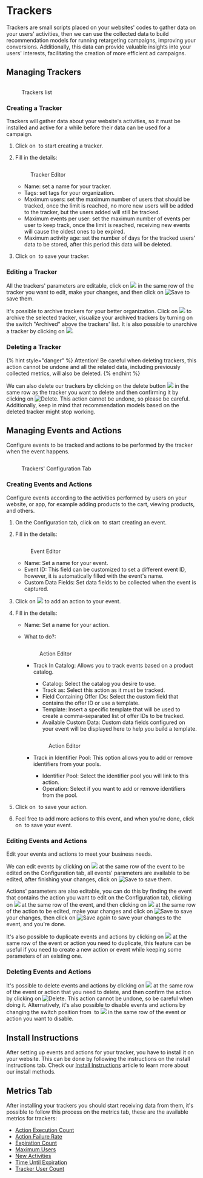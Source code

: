 # Trackers

Trackers are small scripts placed on your websites' codes to gather data on your users' activities, then we can use the collected data to build recommendation models for running retargeting campaigns, improving your conversions. Additionally, this data can provide valuable insights into your users' interests, facilitating the creation of more efficient ad campaigns.

## Managing Trackers

<figure><img src="../../.gitbook/assets/Captura de tela 2024-12-05 074113.png" alt=""><figcaption><p>Trackers list</p></figcaption></figure>

### Creating a Tracker

Trackers will gather data about your website's activities, so it must be installed and active for a while before their data can be used for a campaign.

1. Click on <img src="../../.gitbook/assets/image (92).png" alt="" data-size="line"> to start creating a tracker.
2.  Fill in the details:

    <figure><img src="../../.gitbook/assets/image (4) (11) (1).png" alt=""><figcaption><p>Tracker Editor</p></figcaption></figure>

    * Name: set a name for your tracker.
    * Tags: set tags for your organization.
    * Maximum users: set the maximum number of users that should be tracked, once the limit is reached, no more new users will be added to the tracker, but the users added will still be tracked.
    * Maximum events per user: set the maximum number of events per user to keep track, once the limit is reached, receiving new events will cause the oldest ones to be expired.
    * Maximum activity age: set the number of days for the tracked users' data to be stored, after this period this data will be deleted.
3. Click on <img src="../../.gitbook/assets/image (93).png" alt="" data-size="line"> to save your tracker.

### Editing a Tracker

All the trackers' parameters are editable, click on ![](<../../.gitbook/assets/image (95).png>) in the same row of the tracker you want to edit, make your changes, and then click on ![Save](<../../.gitbook/assets/image (39).png>) to save them.

It's possible to archive trackers for your better organization. Click on ![](<../../.gitbook/assets/image (96).png>) to archive the selected tracker, visualize your archived trackers by turning on the switch "Archived" above the trackers' list. It is also possible to unarchive a tracker by clicking on ![](<../../.gitbook/assets/image (97).png>).

### Deleting a Tracker

{% hint style="danger" %}
Attention! Be careful when deleting trackers, this action cannot be undone and all the related data, including previously collected metrics, will also be deleted.
{% endhint %}

We can also delete our trackers by clicking on the delete button ![](<../../.gitbook/assets/image (98).png>) in the same row as the tracker you want to delete and then confirming it by clicking on ![Delete](<../../.gitbook/assets/image (41).png>). This action cannot be undone, so please be careful. Additionally, keep in mind that recommendation models based on the deleted tracker might stop working.

## Managing Events and Actions

Configure events to be tracked and actions to be performed by the tracker when the event happens.

<figure><img src="../../.gitbook/assets/image (100).png" alt=""><figcaption><p>Trackers' Configuration Tab</p></figcaption></figure>

### Creating Events and Actions

Configure events according to the activities performed by users on your website, or app, for example adding products to the cart, viewing products, and others.

1. On the Configuration tab, click on <img src="../../.gitbook/assets/image (101).png" alt="" data-size="original"> to start creating an event.
2.  Fill in the details:

    <figure><img src="../../.gitbook/assets/image (5).png" alt=""><figcaption><p>Event Editor</p></figcaption></figure>

    * Name: Set a name for your event.
    * Event ID: This field can be customized to set a different event ID, however, it is automatically filled with the event's name.
    * Custom Data Fields: Set data fields to be collected when the event is captured.
3. Click on ![](<../../.gitbook/assets/image (102).png>) to add an action to your event.
4. Fill in the details:
   * Name: Set a name for your action.
   *   What to do?:

       <figure><img src="../../.gitbook/assets/Captura de tela 2025-02-27 084243.png" alt=""><figcaption><p>Action Editor</p></figcaption></figure>

       *   Track In Catalog: Allows you to track events based on a product catalog.

           * Catalog: Select the catalog you desire to use.
           * Track as: Select this action as it must be tracked.
           * Field Containing Offer IDs: Select the custom field that contains the offer ID or use a template.
           * Template: Insert a specific template that will be used to create a comma-separated list of offer IDs to be tracked.
           * Available Custom Data: Custom data fields configured on your event will be displayed here to help you build a template.

           <figure><img src="../../.gitbook/assets/Captura de tela 2025-02-27 084528.png" alt=""><figcaption><p>Action Editor</p></figcaption></figure>
       * Track in Identifier Pool: This option allows you to add or remove identifiers from your pools.
         * Identifier Pool: Select the identifier pool you will link to this action.
         * Operation: Select if you want to add or remove identifiers from the pool.
5. Click on <img src="../../.gitbook/assets/image (93).png" alt="" data-size="line"> to save your action.
6. Feel free to add more actions to this event, and when you're done, click on <img src="../../.gitbook/assets/image (93).png" alt="" data-size="line"> to save your event.

### Editing Events and Actions

Edit your events and actions to meet your business needs.

We can edit events by clicking on ![](<../../.gitbook/assets/image (95).png>) at the same row of the event to be edited on the Configuration tab, all events' parameters are available to be edited, after finishing your changes, click on ![Save](<../../.gitbook/assets/image (39).png>) to save them.

Actions' parameters are also editable, you can do this by finding the event that contains the action you want to edit on the Configuration tab, clicking on ![](<../../.gitbook/assets/image (95).png>) at the same row of the event, and then clicking on ![](<../../.gitbook/assets/image (95).png>) at the same row of the action to be edited, make your changes and click on ![Save](<../../.gitbook/assets/image (39).png>) to save your changes, then click on ![Save](<../../.gitbook/assets/image (39).png>) again to save your changes to the event, and you're done.

It's also possible to duplicate events and actions by clicking on ![](<../../.gitbook/assets/image (104).png>) at the same row of the event or action you need to duplicate, this feature can be useful if you need to create a new action or event while keeping some parameters of an existing one.

### Deleting Events and Actions

It's possible to delete events and actions by clicking on ![](<../../.gitbook/assets/image (98).png>) at the same row of the event or action that you need to delete, and then confirm the action by clicking on ![Delete](<../../.gitbook/assets/image (41).png>). This action cannot be undone, so be careful when doing it. Alternatively, it's also possible to disable events and actions by changing the switch position from <img src="../../.gitbook/assets/image (89).png" alt="" data-size="original"> to ![](<../../.gitbook/assets/image (90).png>) in the same row of the event or action you want to disable.

## Install Instructions

After setting up events and actions for your tracker, you have to install it on your website. This can be done by following the instructions on the install instructions tab. Check our [Install Instructions](trackers.md#install-instructions) article to learn more about our install methods.

## Metrics Tab

After installing your trackers you should start receiving data from them, it's possible to follow this process on the metrics tab, these are the available metrics for trackers:

* [Action Execution Count](dmp-metrics.md#action-execution-count)
* [Action Failure Rate](dmp-metrics.md#action-failure-rate)
* [Expiration Count](dmp-metrics.md#expiration-count-1)
* [Maximum Users](dmp-metrics.md#maximum-users)
* [New Activities](dmp-metrics.md#new-activities)
* [Time Until Expiration](dmp-metrics.md#time-until-expiration-1)
* [Tracker User Count](dmp-metrics.md#tracker-user-count)
